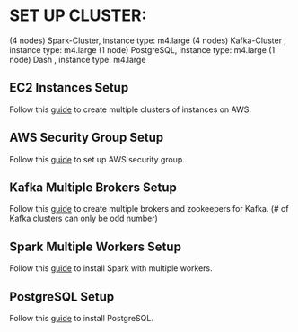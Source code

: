 # SET UP CLUSTER:
(4 nodes) Spark-Cluster, instance type: m4.large
(4 nodes) Kafka-Cluster , instance type: m4.large
(1 node) PostgreSQL, instance type: m4.large
(1 node) Dash , instance type: m4.large

## EC2 Instances Setup
Follow this [guide](https://blog.insightdatascience.com/create-a-cluster-of-instances-on-aws-899a9dc5e4d0) to create multiple clusters of instances on AWS.

## AWS Security Group Setup
Follow this [guide](https://docs.google.com/document/d/1ErNGLnbQPqpwL-SxlRRixj7FNOXWhCu0cqfXTsDos88/edit) to set up AWS security group. 

## Kafka Multiple Brokers Setup
Follow this [guide](https://docs.google.com/document/d/1xArTOXGDeAgFDAZPf_uOSBHvGr6IjNDOVh5-1ZRR4dE/edit#heading=h.fuw1m7gj5l2g) to create multiple brokers and zookeepers for Kafka. (# of Kafka clusters can only be odd number)

## Spark Multiple Workers Setup
Follow this [guide](https://blog.insightdatascience.com/simply-install-spark-cluster-mode-341843a52b88) to install Spark with multiple workers. 

## PostgreSQL Setup
Follow this [guide](https://blog.insightdatascience.com/simply-install-postgresql-58c1e4ebf252) to install PostgreSQL. 
